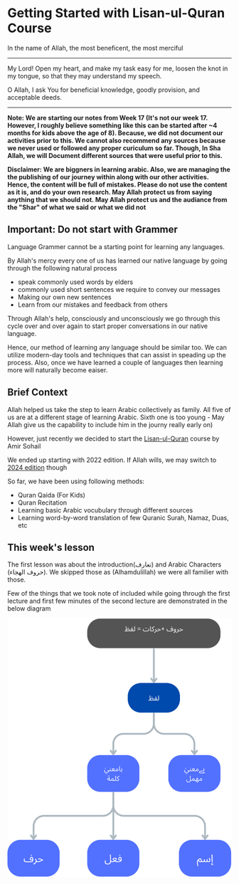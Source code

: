 # Getting Started with Lisan-ul-Quran Course

In the name of Allah, the most beneficent, the most merciful

----

My Lord! Open my heart, and make my task easy for me, loosen the knot in my tongue, so that they may understand my speech.

O Allah, I ask You for beneficial knowledge, goodly provision, and acceptable deeds.

----

**Note: We are starting our notes from Week 17 (It's not our week 17. However, I roughly believe something like this can be started after ~4 months for kids above the age of 8). Because, we did not document our activities prior to this. We cannot also recommend any sources because we never used or followed any proper curiculum so far. Though, In Sha Allah, we will Document different sources that were useful prior to this.**


**Disclaimer: We are biggners in learning arabic. Also, we are managing the the publishing of our journey within along with our other activities. Hence, the content will be full of mistakes. Please do not use the content as it is, and do your own research. May Allah protect us from saying anything that we should not. May Allah protect us and the audiance from the "Shar" of what we said or what we did not**

## Important: Do not start with Grammer

Language Grammer cannot be a starting point for learning any languages.

By Allah's mercy every one of us has learned our native language by going through the following natural process
- speak commonly used words by elders
- commonly used short sentences we require to convey our messages
- Making our own new sentences 
- Learn from our mistakes and feedback from others

Through Allah's help, consciously and unconsciously we go through this cycle over and over again to start proper conversations in our native language. 

Hence, our method of learning any language should be similar too. We can utilize modern-day tools and techniques that can assist in speading up the process. Also, once we have learned a couple of languages then learning more will naturally become eaiser.

## Brief Context

Allah helped us take the step to learn Arabic collectively as family. All five of us are at a different stage of learning Arabic. Sixth one is too young - May Allah give us the capability to include him in the journy really early on)

However, just recently we decided to start the [Lisan-ul-Quran](https://www.youtube.com/playlist?list=PLmcMQH9TZ96CW1JtrdxoYJhcaJ_oPkU5c) course by Amir Sohail

We ended up starting with 2022 edition. If Allah wills, we may switch to [2024 edition]((https://www.youtube.com/playlist?list=PLmcMQH9TZ96ADVttN0f-l1eX5J9tFwaCm)) though

So far, we have been using following methods:
- Quran Qaida (For Kids)
- Quran Recitation
- Learning basic Arabic vocubulary through different sources
- Learning word-by-word translation of few Quranic Surah, Namaz, Duas, etc

## This week's lesson

The first lesson was about the introduction(تعارف) and Arabic Characters (حروف الھجاء). We skipped those as (Alhamdulillah) we were all familier with those. 

Few of the things that we took note of included while going through the first lecture and first few minutes of the second lecture are demonstrated in the below diagram

![Definition of words and its types](./introduction_to_meaningful_words_and_its_types.svg)

